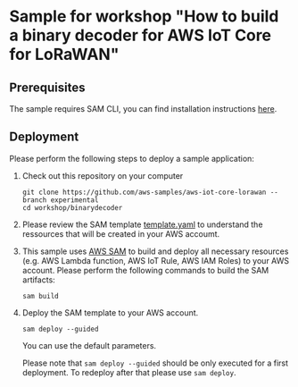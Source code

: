 # Sample for workshop "How to build a binary decoder for AWS IoT Core for LoRaWAN"

## Prerequisites

The sample requires SAM CLI, you can find installation instructions [here](https://docs.aws.amazon.com/serverless-application-model/latest/developerguide/serverless-sam-cli-install.html).

## Deployment

Please perform the following steps to deploy a sample application:
   
1. Check out this repository on your computer

    ```shell
    git clone https://github.com/aws-samples/aws-iot-core-lorawan --branch experimental
    cd workshop/binarydecoder
    ```

2. Please review the SAM template [template.yaml](template.yaml) to understand the ressources that will be created in your AWS accoumt.

3. This sample uses [AWS SAM](https://docs.aws.amazon.com/serverless-application-model/index.html) to build and deploy all necessary resources (e.g. AWS Lambda function, AWS IoT Rule, AWS IAM Roles) to your AWS account. Please perform the following commands to build the SAM artifacts:

   ```shell
   sam build
   ```

4. Deploy the SAM template to your AWS account.

   ```shell
   sam deploy --guided
   ```

    You can use the default parameters.

    Please note that `sam deploy --guided` should be only executed for a first deployment. To redeploy after that please use `sam deploy`.

    